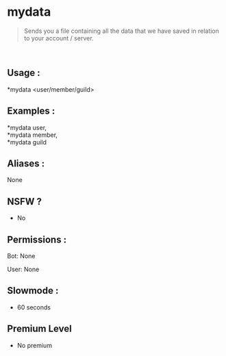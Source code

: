 # mydata

> Sends you a file containing all the data that we have saved in relation to your account / server.

<br>

## Usage :

*mydata <user/member/guild>

## Examples :

*mydata user,
<br>*mydata member,
<br>*mydata guild

## Aliases :

None

## NSFW ?

- No

## Permissions :

Bot: None
<br>

User: None

## Slowmode :

- 60 seconds

## Premium Level

- No premium
